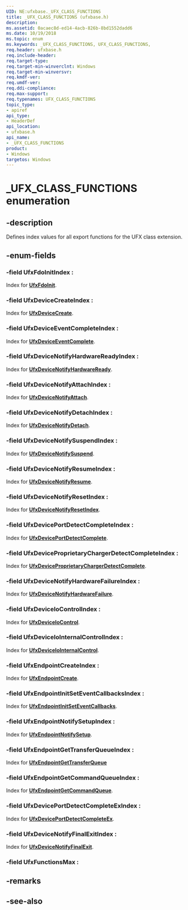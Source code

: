 ```yaml
---
UID: NE:ufxbase._UFX_CLASS_FUNCTIONS
title: _UFX_CLASS_FUNCTIONS (ufxbase.h)
description: 
ms.assetid: 0acaec8d-ed14-4acb-826b-8bd1552dadd6
ms.date: 10/19/2018
ms.topic: enum
ms.keywords: _UFX_CLASS_FUNCTIONS, UFX_CLASS_FUNCTIONS, 
req.header: ufxbase.h
req.include-header:
req.target-type:
req.target-min-winverclnt: Windows
req.target-min-winversvr:
req.kmdf-ver:
req.umdf-ver:
req.ddi-compliance:
req.max-support:
req.typenames: UFX_CLASS_FUNCTIONS
topic_type: 
- apiref
api_type: 
- HeaderDef
api_location:
- ufxbase.h
api_name: 
- _UFX_CLASS_FUNCTIONS
product:
- Windows
targetos: Windows
---
```


# _UFX_CLASS_FUNCTIONS enumeration

## -description
Defines index values for all export functions for the UFX class extension.


## -enum-fields

### -field UfxFdoInitIndex : 

Index for [**UfxFdoInit**](../ufxclient/nf-ufxclient-ufxfdoinit.md).

### -field UfxDeviceCreateIndex : 

Index for [**UfxDeviceCreate**](../ufxclient/nf-ufxclient-ufxdevicecreate.md).

### -field UfxDeviceEventCompleteIndex : 

Index for [**UfxDeviceEventComplete**](../ufxclient/nf-ufxclient-ufxdeviceeventcomplete.md).

### -field UfxDeviceNotifyHardwareReadyIndex : 

Index for [**UfxDeviceNotifyHardwareReady**](../ufxclient/nf-ufxclient-ufxdevicenotifyhardwareready.md).

### -field UfxDeviceNotifyAttachIndex : 

Index for [**UfxDeviceNotifyAttach**](../ufxclient/nf-ufxclient-ufxdevicenotifyreset.md).

### -field UfxDeviceNotifyDetachIndex : 

Index for [**UfxDeviceNotifyDetach**](../ufxclient/nf-ufxclient-ufxdevicenotifydetach.md).

### -field UfxDeviceNotifySuspendIndex : 

Index for [**UfxDeviceNotifySuspend**](../ufxclient/nf-ufxclient-ufxdevicenotifysuspend.md).

### -field UfxDeviceNotifyResumeIndex : 

Index for [**UfxDeviceNotifyResume**](../ufxclient/nf-ufxclient-ufxdevicenotifyresume.md).

### -field UfxDeviceNotifyResetIndex : 

Index for [**UfxDeviceNotifyResetIndex**](../ufxclient/nf-ufxclient-ufxdevicenotifyreset.md).

### -field UfxDevicePortDetectCompleteIndex : 

Index for [**UfxDevicePortDetectComplete**](../ufxclient/nf-ufxclient-ufxdeviceportdetectcomplete.md).

### -field UfxDeviceProprietaryChargerDetectCompleteIndex : 

Index for [**UfxDeviceProprietaryChargerDetectComplete**](../ufxclient/nf-ufxclient-ufxdeviceproprietarychargerdetectcomplete.md).

### -field UfxDeviceNotifyHardwareFailureIndex : 

Index for [**UfxDeviceNotifyHardwareFailure**](../ufxclient/nf-ufxclient-ufxdevicenotifyhardwarefailure.md).

### -field UfxDeviceIoControlIndex : 

Index for [**UfxDeviceIoControl**](../ufxclient/nf-ufxclient-ufxdeviceiocontrol.md).

### -field UfxDeviceIoInternalControlIndex : 

Index for [**UfxDeviceIoInternalControl**](../ufxclient/nf-ufxclient-ufxdeviceiointernalcontrol.md).

### -field UfxEndpointCreateIndex : 

Index for [**UfxEndpointCreate**](../ufxclient/nf-ufxclient-ufxendpointcreate.md).

### -field UfxEndpointInitSetEventCallbacksIndex : 

Index for [**UfxEndpointInitSetEventCallbacks**](../ufxclient/nf-ufxclient-ufxendpointinitseteventcallbacks.md).

### -field UfxEndpointNotifySetupIndex : 

Index for [**UfxEndpointNotifySetup**](../ufxclient/nf-ufxclient-ufxendpointnotifysetup.md).

### -field UfxEndpointGetTransferQueueIndex : 

Index for [**UfxEndpointGetTransferQueue**](../ufxclient/nf-ufxclient-ufxendpointgettransferqueue.md)

### -field UfxEndpointGetCommandQueueIndex : 

Index for [**UfxEndpointGetCommandQueue**](../ufxclient/nf-ufxclient-ufxendpointgetcommandqueue.md).

### -field UfxDevicePortDetectCompleteExIndex : 

Index for [**UfxDevicePortDetectCompleteEx**](../ufxclient/nf-ufxclient-ufxdeviceportdetectcompleteex.md).

### -field UfxDeviceNotifyFinalExitIndex : 

Index for [**UfxDeviceNotifyFinalExit**](../ufxclient/nf-ufxclient-ufxdevicenotifyfinalexit.md).

### -field UfxFunctionsMax : 

## -remarks

## -see-also
